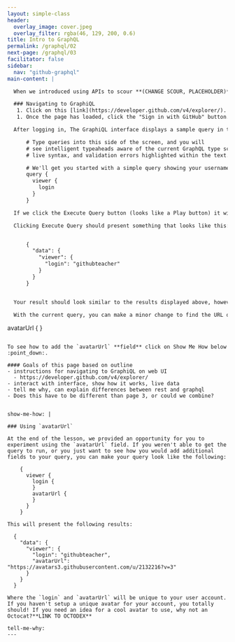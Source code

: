 ```yaml
---
layout: simple-class
header:
  overlay_image: cover.jpeg
  overlay_filter: rgba(46, 129, 200, 0.6)
title: Intro to GraphQL
permalink: /graphql/02
next-page: /graphql/03
facilitator: false
sidebar:
  nav: "github-graphql"
main-content: |

  When we introduced using APIs to scour **(CHANGE SCOUR, PLACEHOLDER)** existing information sources to populate your site, we briefly touched on GraphQL. In this section, we are going to introduce a tool that enables you to experiment with GraphQL queries quickly and easily, so lets get started.

  ### Navigating to GraphiQL
   1. Click on this [link](https://developer.github.com/v4/explorer/).
   1. Once the page has loaded, click the "Sign in with GitHub" button. If you don't have a GitHub account, here are some instructions for getting an account setup **ADD LINK TO ACCOUNT CREATION INSTRUCTIONS**.  

  After logging in, The GraphiQL interface displays a sample query in the left pane that should look like this:

      # Type queries into this side of the screen, and you will
      # see intelligent typeaheads aware of the current GraphQL type schema,
      # live syntax, and validation errors highlighted within the text.

      # We'll get you started with a simple query showing your username!
      query {
        viewer {
          login
        }
      }

  If we click the Execute Query button (looks like a Play button) it will run the query that is in the left pane and display the results in the right pane.

  Clicking Execute Query should present something that looks like this:


      {
        "data": {
          "viewer": {
            "login": "githubteacher"
          }
        }
      }


  Your result should look similar to the results displayed above, however, `githubteacher` should be replaced with your username (or login as the query displays).

  With the current query, you can make a minor change to find the URL of your avatar on GitHub. If you add the following code to your query, you will return a URL to your image.

  ```
  avatarUrl { }
  ```

  To see how to add the `avatarUrl` **field** click on Show Me How below :point_down:.

  #### Goals of this page based on outline
  - instructions for navigating to GraphiQL on web UI
    - https://developer.github.com/v4/explorer/
  - interact with interface, show how it works, live data
  - tell me why, can explain differences between rest and graphql
  - Does this have to be different than page 3, or could we combine?


show-me-how: |

  ### Using `avatarUrl`

  At the end of the lesson, we provided an opportunity for you to experiment using the `avatarUrl` field. If you weren't able to get the query to run, or you just want to see how you would add additional fields to your query, you can make your query look like the following:

      {
        viewer {
          login {
          }
          avatarUrl {
          }
        }
      }      

  This will present the following results:

    {
      "data": {
        "viewer": {
          "login": "githubteacher",
          "avatarUrl": "https://avatars3.githubusercontent.com/u/2132216?v=3"
        }
      }
    }

  Where the `login` and `avatarUrl` will be unique to your user account. If you haven't setup a unique avatar for your account, you totally should! If you need an idea for a cool avatar to use, why not an Octocat?**LINK TO OCTODEX**

tell-me-why:
---
```

